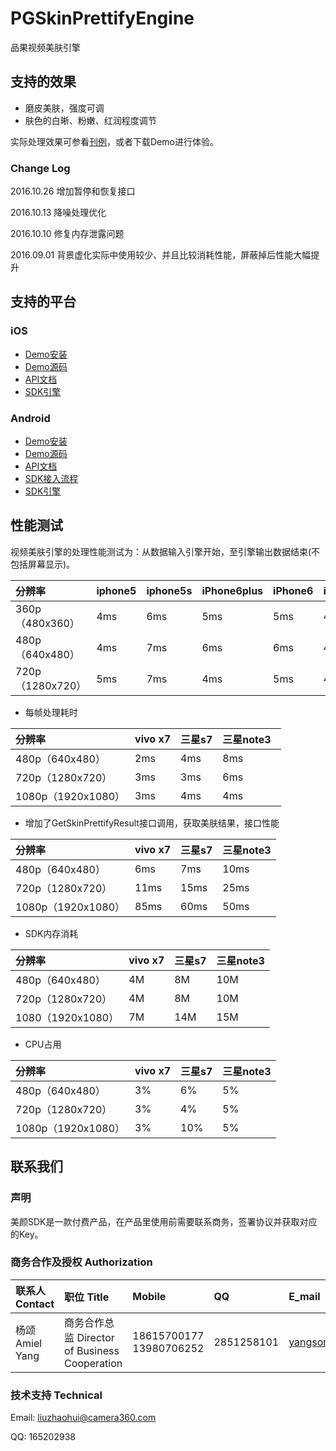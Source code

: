 # PGSkinPrettifyEngine
品果视频美肤引擎

## 支持的效果

* 磨皮美肤，强度可调
* 肤色的白晰、粉嫩、红润程度调节

实际处理效果可参看[刊例](http://www.camera360.com/filter/index.html)，或者下载Demo进行体验。

### Change Log
2016.10.26
	增加暂停和恢复接口

2016.10.13
	降噪处理优化
	
2016.10.10
	修复内存泄露问题
	
2016.09.01
	背景虚化实际中使用较少、并且比较消耗性能，屏蔽掉后性能大幅提升

## 支持的平台
### iOS
* [Demo安装](http://www.camera360.com/filter/download.html?k=5xdNAApspj8DcVH2T9owooKC%2Bwe9h2u4jtDbHGbhWWsqaIU6nks3pw%3D%3D)
* [Demo源码](https://github.com/pinguo/PGSkinPrettifyEngineDemo-iOS)
* [API文档](README_iOS.md)
* [SDK引擎](https://github.com/pinguo/PGSkinPrettifyEngineDemo-iOS/tree/master/PGSkinPrettifyDemo-iOS/PGSkinPrettifyEngine)

### Android
* [Demo安装](http://www.camera360.com/filter/adrdownload.html?k=hylVnDMi62bhog%2BED1c819SPZ0zgYKpjT4sDY6IOLWs%3D)
* [Demo源码](https://github.com/pinguo/PGSkinPrettifyEngineDemo-Android)
* [API文档](README_Android.md)
* [SDK接入流程](Android-SDK接入.md)
* [SDK引擎](https://github.com/pinguo/PGSkinPrettifyEngineDemo-Android/tree/master/app/src/main/java/us/pinguo/pgskinprettifyengine)

## 性能测试
视频美肤引擎的处理性能测试为：从数据输入引擎开始，至引擎输出数据结束(不包括屏幕显示)。

分辨率	|iphone5 | iphone5s | iPhone6plus | iPhone6 | iPhone6s
:------- |:--------|:----- |:----- |:----- |:----- 
360p（480x360）| 4ms| 6ms| 5ms| 5ms| 4ms
480p（640x480）| 4ms| 7ms| 6ms| 6ms| 4ms
720p（1280x720）| 5ms| 7ms| 4ms| 5ms| 4ms

* 每帧处理耗时

分辨率	|	vivo x7 | 三星s7 | 三星note3  
:------- |:------|:----- |:----- 
480p（640x480）| 2ms| 4ms| 8ms
720p（1280x720）| 3ms| 3ms| 6ms
1080p（1920x1080）|3ms| 4ms| 4ms

* 增加了GetSkinPrettifyResult接口调用，获取美肤结果，接口性能

分辨率	|	vivo x7 | 三星s7 | 三星note3 
:------- |:------|:----- |:----- 
480p（640x480）| 6ms| 7ms| 10ms
720p（1280x720）| 11ms| 15ms| 25ms
1080p（1920x1080）| 85ms| 60ms| 50ms

* SDK内存消耗

分辨率	|	vivo x7 | 三星s7 | 三星note3 
:------- |:------|:----- |:----- 
480p（640x480）| 4M| 8M| 10M
720p（1280x720）| 4M| 8M| 10M
1080（1920x1080）| 7M| 14M| 15M

* CPU占用

分辨率	|	vivo x7 | 三星s7 | 三星note3 
:------- |:------|:----- |:----- 
480p（640x480）| 3%| 6%| 5%
720p（1280x720）| 3%| 4%| 5%
1080p（1920x1080）| 3%| 10%| 5%

## 联系我们
### 声明
美颜SDK是一款付费产品，在产品里使用前需要联系商务，签署协议并获取对应的Key。

### 商务合作及授权 Authorization

联系人 Contact	|职位 Title | Mobile | QQ | E_mail 
:------- |:--------|:----- |:----- |:----- 
杨颂 Amiel Yang | 商务合作总监 Director of Business Cooperation| 18615700177 13980706252| 2851258101| yangsong@camera360.com

### 技术支持 Technical 
Email: liuzhaohui@camera360.com 

QQ: 165202938



